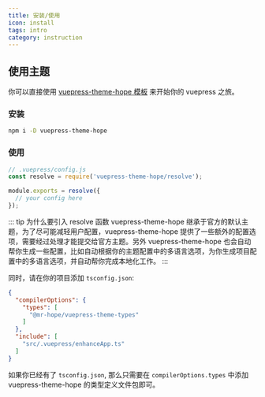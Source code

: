 ```yaml
---
title: 安装/使用
icon: install
tags: intro
category: instruction
---
```


## 使用主题

你可以直接使用 [vuepress-theme-hope 模板](https://github.com/Mister-Hope/vuepress-theme-hope-template) 来开始你的 vuepress 之旅。

### 安装

```bash
npm i -D vuepress-theme-hope
```

### 使用

```js
// .vuepress/config.js
const resolve = require('vuepress-theme-hope/resolve');

module.exports = resolve({
  // your config here
});
```

::: tip 为什么要引入 resolve 函数
vuepress-theme-hope 继承于官方的默认主题，为了尽可能减轻用户配置，vuepress-theme-hope 提供了一些额外的配置选项，需要经过处理才能提交给官方主题。另外 vuepress-theme-hope 也会自动帮你生成一些配置，比如自动根据你的主题配置中的多语言选项，为你生成项目配置中的多语言选项，并自动帮你完成本地化工作。
:::

同时，请在你的项目添加 `tsconfig.json`:

```json
{
  "compilerOptions": {
    "types": [
      "@mr-hope/vuepress-theme-types"
    ]
  },
  "include": [
    "src/.vuepress/enhanceApp.ts"
  ]
}
```

如果你已经有了 `tsconfig.json`, 那么只需要在 `compilerOptions.types` 中添加 vuepress-theme-hope 的类型定义文件包即可。
